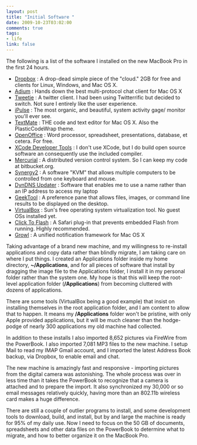 ```yaml
--- 
layout: post
title: "Initial Software "
date: 2009-10-23T03:02:00
comments: true
tags:
- life
link: false
---
```

The following is a list of the software I installed on the new MacBook Pro in the first 24 hours.
<ul>
	<li><a title="Dropbox" href="http://dropbox.com" target="_blank">Dropbox</a> : A drop-dead simple piece of the "cloud." 2GB for free and clients for Linux, Windows, and Mac OS X.</li>
	<li><a title="Adium" href="http://adium.im" target="_blank">Adium</a> : Hands down the best multi-protocol chat client for Mac OS X</li>
	<li><a title="Tweetie" href="http://www.atebits.com/tweetie-mac/" target="_blank">Tweetie</a> : A twitter client. I had been using Twitterrific but decided to switch. Not sure I entirely like the user experience.</li>
	<li><a title="iPulse" href="http://iconfactory.com/software/ipulse/" target="_blank">iPulse</a> : The most organic, and beautiful, system activity gage/ monitor you'll ever see.</li>
	<li><a title="TextMate" href="http://macromates.com/" target="_blank">TextMate</a> : THE code and text editor for Mac OS X. Also the PlasticCodeWrap theme.</li>
	<li><a title="OpenOffice.org" href="http://openoffice.org" target="_blank">OpenOffice</a> : Word processor, spreadsheet, presentations, database, et cetera. For free.</li>
	<li><a title="XCode" href="http://developer.apple.com/technology/xcode.html" target="_blank">XCode Developer Tools</a> : I don't use XCode, but I do build open source software an consequently use the included compiler.</li>
	<li><a title="Mercurial (hg)" href="http://www.selenic.com/mercurial/" target="_blank">Mercurial</a> : A distributed version control system. So I can keep my code at bitbucket.org.</li>
	<li><a title="Synergy2" href="http://synergy2.sourceforge.net/" target="_blank">Synergy2</a> : A software "KVM" that allows multiple computers to be controlled from one keyboard and mouse.</li>
	<li><a title="DynDNS.org" href="https://www.dyndns.com/" target="_blank">DynDNS Updater</a> : Software that enables me to use a name rather than an IP address to access my laptop</li>
	<li><a title="GeekTool" href="http://projects.tynsoe.org/en/geektool/" target="_blank">GeekTool</a> : A preference pane that allows files, images, or command line results to be displayed on the desktop.</li>
	<li><a title="VirtualBox" href="http://www.virtualbox.org/" target="_blank">VirtualBox</a> : Sun's free operating system virtualization tool. No guest OSs installed yet.</li>
	<li><a title="Click To Flash" href="http://rentzsch.github.com/clicktoflash/" target="_blank">Click To Flash</a> : A Safari plug-in that prevents embedded Flash from running. Highly recommended.</li>
	<li><a title="Growl" href="http://growl.info" target="_blank">Growl</a> : A unified notification framework for Mac OS X</li>
</ul>
Taking advantage of a brand new machine, and my willingness to re-install applications and copy data rather than blindly migrate, I am taking care on where I put things. I created an Applications folder inside my home directory, <strong>~/Applications</strong>, and for all pieces of software that install by dragging the image file to the Applications folder, I install it in my personal folder rather than the system one. My hope is that this will keep the root-level application folder (<strong>/Applications</strong>) from becoming cluttered with dozens of applications.

There are some tools (VirtualBox being a good example) that insist on installing themselves in the root application folder, and I am content to allow that to happen. It means my <strong>/Applications</strong> folder won't be pristine, with only Apple provided applications, but it will be much cleaner than the hodge-podge of nearly 300 applications my old machine had collected.

In addition to these installs I also imported 8,652 pictures via FireWire from the PowerBook. I also imported 7,081 MP3 files to the new machine. I setup Mail to read my IMAP Gmail account, and I imported the latest Address Book backup, via Dropbox, to enable email and chat.

The new machine is amazingly fast and responsive - importing pictures from the digital camera was astonishing. The whole process was over in less time than it takes the PowerBook to recognize that a camera is attached and to prepare the import. It also synchronized my 30,000 or so email messages relatively quickly, having more than an 802.11b wireless card makes a huge difference.

There are still a couple of outlier programs to install, and some development tools to download, build, and install, but by and large the machine is ready for 95% of my daily use. Now I need to focus on the 50 GB of documents, spreadsheets and other data files on the PowerBook to determine what to migrate, and how to better organize it on the MacBook Pro.
